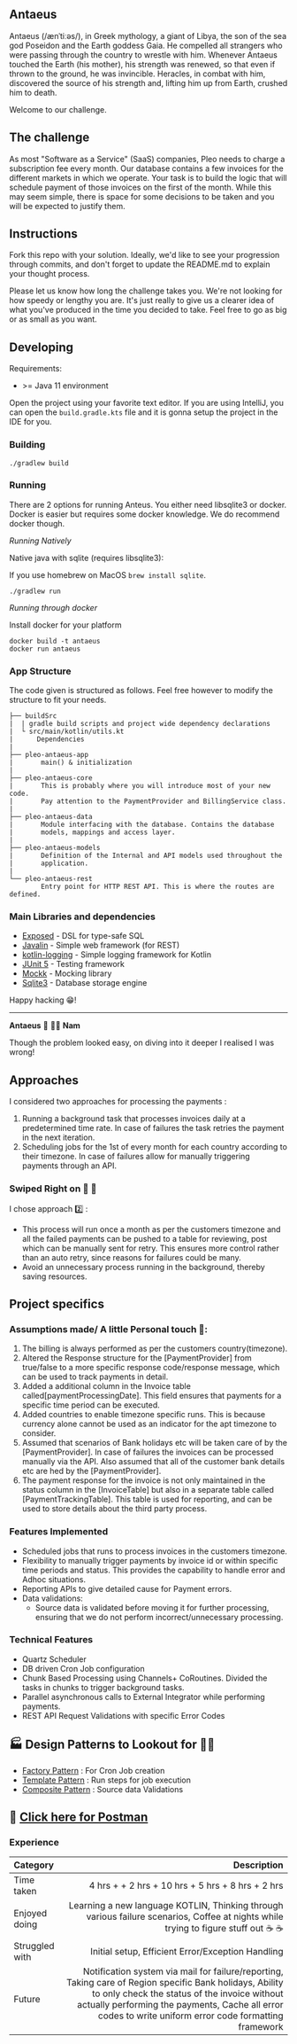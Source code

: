 ## Antaeus

Antaeus (/ænˈtiːəs/), in Greek mythology, a giant of Libya, the son of the sea god Poseidon and the Earth goddess Gaia. He compelled all strangers who were passing through the country to wrestle with him. Whenever Antaeus touched the Earth (his mother), his strength was renewed, so that even if thrown to the ground, he was invincible. Heracles, in combat with him, discovered the source of his strength and, lifting him up from Earth, crushed him to death.

Welcome to our challenge.

## The challenge

As most "Software as a Service" (SaaS) companies, Pleo needs to charge a subscription fee every month. Our database contains a few invoices for the different markets in which we operate. Your task is to build the logic that will schedule payment of those invoices on the first of the month. While this may seem simple, there is space for some decisions to be taken and you will be expected to justify them.

## Instructions

Fork this repo with your solution. Ideally, we'd like to see your progression through commits, and don't forget to update the README.md to explain your thought process.

Please let us know how long the challenge takes you. We're not looking for how speedy or lengthy you are. It's just really to give us a clearer idea of what you've produced in the time you decided to take. Feel free to go as big or as small as you want.

## Developing

Requirements:
- \>= Java 11 environment

Open the project using your favorite text editor. If you are using IntelliJ, you can open the `build.gradle.kts` file and it is gonna setup the project in the IDE for you.

### Building

```
./gradlew build
```

### Running

There are 2 options for running Anteus. You either need libsqlite3 or docker. Docker is easier but requires some docker knowledge. We do recommend docker though.

*Running Natively*

Native java with sqlite (requires libsqlite3):

If you use homebrew on MacOS `brew install sqlite`.

```
./gradlew run
```

*Running through docker*

Install docker for your platform

```
docker build -t antaeus
docker run antaeus
```

### App Structure
The code given is structured as follows. Feel free however to modify the structure to fit your needs.
```
├── buildSrc
|  | gradle build scripts and project wide dependency declarations
|  └ src/main/kotlin/utils.kt 
|      Dependencies
|
├── pleo-antaeus-app
|       main() & initialization
|
├── pleo-antaeus-core
|       This is probably where you will introduce most of your new code.
|       Pay attention to the PaymentProvider and BillingService class.
|
├── pleo-antaeus-data
|       Module interfacing with the database. Contains the database 
|       models, mappings and access layer.
|
├── pleo-antaeus-models
|       Definition of the Internal and API models used throughout the
|       application.
|
└── pleo-antaeus-rest
        Entry point for HTTP REST API. This is where the routes are defined.
```

### Main Libraries and dependencies
* [Exposed](https://github.com/JetBrains/Exposed) - DSL for type-safe SQL
* [Javalin](https://javalin.io/) - Simple web framework (for REST)
* [kotlin-logging](https://github.com/MicroUtils/kotlin-logging) - Simple logging framework for Kotlin
* [JUnit 5](https://junit.org/junit5/) - Testing framework
* [Mockk](https://mockk.io/) - Mocking library
* [Sqlite3](https://sqlite.org/index.html) - Database storage engine

Happy hacking 😁!





***



__Antaeus__  :wrestling: :women_wrestling: __Nam__

Though the problem looked easy, on diving into it deeper I realised I was wrong!  

## Approaches
I considered two approaches for processing the payments :
1. Running a background task that processes invoices daily at a predetermined time rate. In case of failures the task retries the payment in the next iteration.
2. Scheduling jobs for the 1st of every month for each country according to their timezone. In case of failures allow for manually triggering payments through an API.

### Swiped Right on :purple_heart: :purple_heart:

I chose approach :two: :
* This process will run once a month as per the customers timezone and all the failed payments can be pushed to a table for reviewing, post which can be manually sent for retry. This ensures more control rather than an auto retry, since reasons for failures could be many.
* Avoid an unnecessary process running in the background, thereby saving resources.

## Project specifics

### Assumptions made/ A little Personal touch :salt::

1. The billing is always performed as per the customers country(timezone). 
2. Altered the Response structure for the [PaymentProvider] from true/false to a more specific response code/response message, which can be used to track payments in detail.
3. Added a additional column in the Invoice table called[paymentProcessingDate]. This field ensures that payments for a specific time period can be executed.
4. Added countries to enable timezone specific runs. This is because currency alone cannot be used as an indicator for the apt timezone to consider.
5. Assumed that scenarios of Bank holidays etc will be taken care of by the [PaymentProvider]. In case of failures the invoices can be processed manually via the API. Also assumed that all of the customer bank details etc are hed by the [PaymentProvider].
6. The payment response for the invoice is not only maintained in the status column in the [InvoiceTable] but also in a separate table called [PaymentTrackingTable]. This table is used for reporting, and can be used to store details about the third party process.


### Features Implemented
* Scheduled jobs that runs to process invoices in the customers timezone.
* Flexibility to manually trigger payments by invoice id or within specific time periods and status. This provides the capability to handle error and Adhoc situations.
* Reporting APIs to give detailed cause for Payment errors.
* Data validations:
    * Source data is validated before moving it for further processing, ensuring that we do not perform incorrect/unnecessary processing.

### Technical Features
* Quartz Scheduler
* DB driven Cron Job configuration
* Chunk Based Processing using Channels+ CoRoutines. Divided the tasks in chunks to trigger background tasks.
* Parallel asynchronous calls to External Integrator while performing payments.
* REST API Request Validations with specific Error Codes

## :factory: Design Patterns to Lookout for :fox_face::fox_face:
* [Factory Pattern](https://github.com/namratanpillai/antaeus/blob/develop/pleo-antaeus-core/src/main/kotlin/io/pleo/antaeus/core/services/scheduler/jobs/JobFactory.kt) : For Cron Job creation
* [Template Pattern](https://github.com/namratanpillai/antaeus/blob/develop/pleo-antaeus-core/src/main/kotlin/io/pleo/antaeus/core/services/CronJobService.kt) : Run steps for job execution
* [Composite Pattern](https://github.com/namratanpillai/antaeus/blob/develop/pleo-antaeus-core/src/main/kotlin/io/pleo/antaeus/core/services/BillingService.kt) : Source data Validations


## :post_office: [Click here for Postman](https://github.com/namratanpillai/antaeus/blob/develop/postman/Anateues.postman_collection.json)

### Experience

Category| Description 
| :--- | ---: 
Time taken  | 4 hrs + + 2 hrs + 10 hrs  + 5 hrs + 8 hrs + 2 hrs
Enjoyed doing  | Learning a new language KOTLIN, Thinking through various failure scenarios, Coffee at nights while trying to figure stuff out :coffee: :coffee:
Struggled with  | Initial setup, Efficient Error/Exception Handling
Future | Notification system via mail for failure/reporting, Taking care of Region specific Bank holidays, Ability to only check the status of the invoice without actually performing the payments, Cache all error codes to write uniform error code formatting framework




